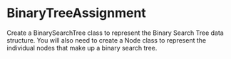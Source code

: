 # BinaryTreeAssignment
Create a BinarySearchTree class to represent the Binary Search Tree data structure. You will also need to create a Node class to represent the individual nodes that make up a binary search tree.
